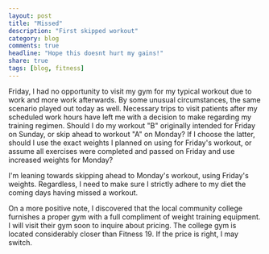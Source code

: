 ```yaml
---
layout: post
title: "Missed"
description: "First skipped workout"
category: blog
comments: true
headline: "Hope this doesnt hurt my gains!"
share: true
tags: [blog, fitness]
---
```

Friday, I had no opportunity to visit my gym for my typical workout due to work and more work afterwards.  By some unusual circumstances, the same scenario played out today as well.  Necessary trips to visit patients after my scheduled work hours have left me with a decision to make regarding my training regimen.  Should I do my workout "B" originally intended for Friday on Sunday, or skip ahead to workout "A" on Monday?  If I choose the latter, should I use the exact weights I planned on using for Friday's workout, or assume all exercises were completed and passed on Friday and use increased weights for Monday?

I'm leaning towards skipping ahead to Monday's workout, using Friday's weights.  Regardless, I need to make sure I strictly adhere to my diet the coming days having missed a workout.

On a more positive note, I discovered that the local community college furnishes a proper gym with a full compliment of weight training equipment.  I will visit their gym soon to inquire about pricing.  The college gym is located considerably closer than Fitness 19.  If the price is right, I may switch.
